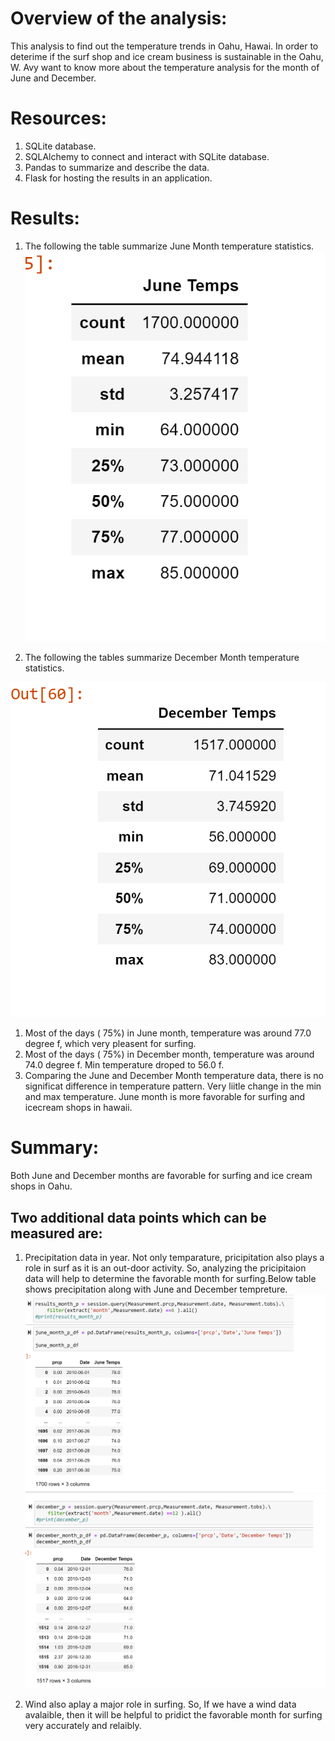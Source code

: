 # Overview of the analysis:
This analysis to find out the temperature trends in Oahu, Hawai. In order to deterime if the surf shop and ice cream business is sustainable in the Oahu, W. Avy want to know more about the temperature analysis for the month of June and December. 

# Resources:
1. SQLite database.
3. SQLAlchemy to connect and interact with SQLite database.
4. Pandas to summarize and describe the data.
7. Flask for hosting the results in an application.

# Results:
1. The following the table summarize June Month temperature statistics.
![Surfs_june_temps)](/Resources/Surfs_june_temps.png)	

2. The following the tables summarize December Month temperature statistics.

![Surfups_December)](/Resources/Surfups_December.png)

1. Most of the days ( 75%) in June month, temperature was around 77.0 degree f, which very pleasent for surfing.
2. Most of the days ( 75%) in December month, temperature was around 74.0 degree f. Min temperature droped to 56.0 f.
3. Comparing the June and December Month temperature data, there is no significat difference in temperature pattern. Very liitle change in the min and max temperature. June month is more favorable for surfing and icecream shops in hawaii. 
 
# Summary:
 Both June and December months are favorable for surfing and ice cream shops in Oahu. 
 ## Two additional data points which can be measured are:
1. Precipitation data in year. Not only temparature, pricipitation also plays a role in surf as it is an out-door activity.
So, analyzing the pricipitaion data will help to determine the favorable month for surfing.Below table shows precipitation along with June and December tempreture.
![Temp_Precip_June)](/Resources/surfsups_june-3.png)
![Temp_Precip_June)](/Resources/surfsups_dece-3.png)

2. Wind also aplay a major role in surfing. So, If we have a wind data avalaible, then it will be helpful to pridict the favorable month for surfing very accurately and relaibly.
